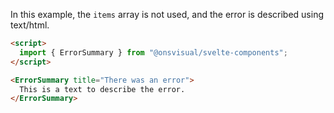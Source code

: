 In this example, the `items` array is not used, and the error is described using text/html.

<!-- prettier-ignore -->
```html
<script>
  import { ErrorSummary } from "@onsvisual/svelte-components";
</script>

<ErrorSummary title="There was an error">
  This is a text to describe the error.
</ErrorSummary>
```
